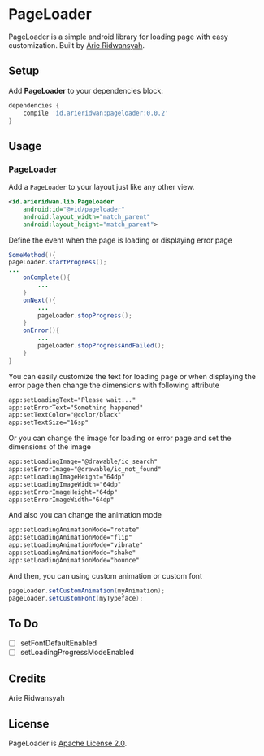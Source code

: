 # PageLoader
PageLoader is a simple android library for loading page with easy customization. Built by [Arie Ridwansyah](https://github.com/arieridwan8).
## Setup
Add __PageLoader__ to your dependencies block:
```groovy
dependencies {
    compile 'id.arieridwan:pageloader:0.0.2'
}
```
## Usage
### PageLoader
Add a `PageLoader` to your layout just like any other view.
```xml
<id.arieridwan.lib.PageLoader
    android:id="@+id/pageloader"
    android:layout_width="match_parent"
    android:layout_height="match_parent">
```
Define the event when the page is loading or displaying error page
```java
SomeMethod(){
pageLoader.startProgress();
...
    onComplete(){
        ...
    }
    onNext(){
        ...
        pageLoader.stopProgress();
    }
    onError(){
        ...
        pageLoader.stopProgressAndFailed();
    }
}
```
You can easily customize the text for loading page or when displaying the error page then change the dimensions with following attribute
```xml
app:setLoadingText="Please wait..."
app:setErrorText="Something happened"
app:setTextColor="@color/black"
app:setTextSize="16sp"
```
Or you can change the image for loading or error page and set the dimensions of the image
```xml
app:setLoadingImage="@drawable/ic_search"
app:setErrorImage="@drawable/ic_not_found"
app:setLoadingImageHeight="64dp"
app:setLoadingImageWidth="64dp"
app:setErrorImageHeight="64dp"
app:setErrorImageWidth="64dp"        
```
And also you can change the animation mode
```xml
app:setLoadingAnimationMode="rotate"
app:setLoadingAnimationMode="flip"
app:setLoadingAnimationMode="vibrate"
app:setLoadingAnimationMode="shake"
app:setLoadingAnimationMode="bounce"
```
And then, you can using custom animation or custom font
```java
pageLoader.setCustomAnimation(myAnimation);
pageLoader.setCustomFont(myTypeface);
```
## To Do 
- [ ] setFontDefaultEnabled
- [ ] setLoadingProgressModeEnabled

## Credits
Arie Ridwansyah

## License
PageLoader is [Apache License 2.0](https://github.com/arieridwan8/pageloader/blob/master/LICENSE.txt).

